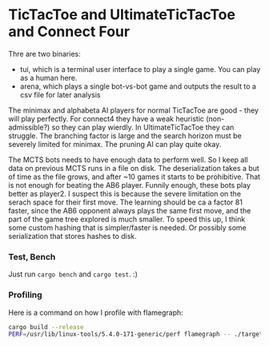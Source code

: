 TicTacToe and UltimateTicTacToe and Connect Four
================================================

Thre are two binaries:
- tui, which is a terminal user interface to play a single game. You can play as a human here.
- arena, which plays a single bot-vs-bot game and outputs the result to a csv file for later analysis

The minimax and alphabeta AI players for normal TicTacToe are good - they will play perfectly. For connect4 they have a weak heuristic (non-admissible?) so they can play wierdly. In UltimateTicTacToe they can struggle. The branching factor is large and the search horizon must be severely limited for minimax. The pruning AI can play quite okay.

The MCTS bots needs to have enough data to perform well. So I keep all data on previous MCTS runs in a file on disk. The deserialization takes a but of time as the file grows, and after ~10 games it starts to be prohibitive. That is not enough for beating the AB6 player. Funnily enough, these bots play better as player2. I suspect this is because the severe limitation on the serach space for their first move. The learning should be ca a factor 81 faster, since the AB6 opponent always plays the same first move, and the part of the game tree explored is much smaller.
To speed this up, I think some custom hashing that is simpler/faster is needed. Or possibly some serialization that stores hashes to disk.

### Test, Bench
Just run `cargo bench` and `cargo test`. :)

### Profiling

Here is a command on how I profile with flamegraph:
```bash
cargo build --release
PERF=/usr/lib/linux-tools/5.4.0-171-generic/perf flamegraph -- ./target/release/arena c4 run --player2 minimax4 --player1 mcts3
```